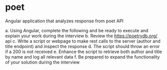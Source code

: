 # poet
Angular application that analyzes response from poet API

a. Using Angular, complete the following and be ready to execute and explain your work during the interview
b. Review the https://poetrydb.org/ api
c. Write a script or webpage to make rest calls to the server (author and title endpoint) and inspect the response
d. The script should throw an error if a 200 is not received
e. Enhance the script to retrieve both author and title by name and log all relevant data
f. Be prepared to expand the functionality of your solution during the interview